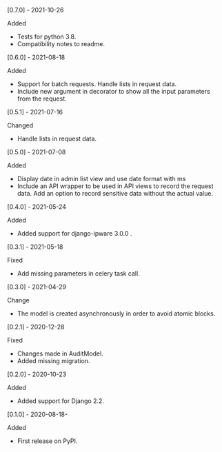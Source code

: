 [0.7.0] - 2021-10-26

Added

- Tests for python 3.8.
- Compatibility notes to readme.


[0.6.0] - 2021-08-18

Added

- Support for batch requests. Handle lists in request data.
- Include new argument in decorator to show all the input parameters from the request.


[0.5.1] - 2021-07-16

Changed
- Handle lists in request data.


[0.5.0] - 2021-07-08

Added

- Display date in admin list view and use date format with ms
- Include an API wrapper to be used in API views to record the request data.
  Add an option to record sensitive data without the actual value.

[0.4.0] - 2021-05-24

Added

- Added support for django-ipware 3.0.0 .


[0.3.1] - 2021-05-18

Fixed

- Add missing parameters in celery task call.

[0.3.0] - 2021-04-29

Change

- The model is created asynchronously in order to avoid atomic blocks.

[0.2.1] - 2020-12-28

Fixed

- Changes made in AuditModel.
- Added missing migration.

[0.2.0] - 2020-10-23

Added

- Added support for Django 2.2.

[0.1.0] - 2020-08-18-

Added

- First release on PyPI.
